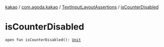 [kakao](../../index.md) / [com.agoda.kakao](../index.md) / [TextInputLayoutAssertions](index.md) / [isCounterDisabled](.)

# isCounterDisabled

`open fun isCounterDisabled(): `[`Unit`](https://kotlinlang.org/api/latest/jvm/stdlib/kotlin/-unit/index.html)